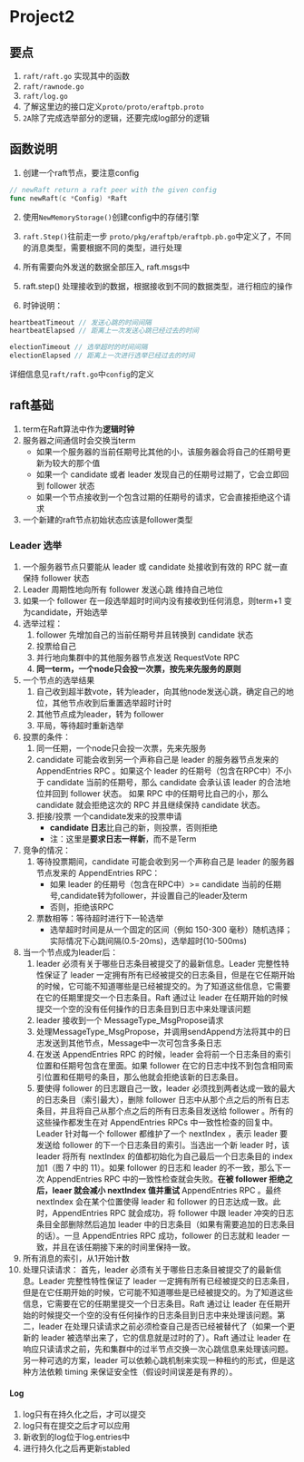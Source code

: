 # Project2

## 要点
1. `raft/raft.go` 实现其中的函数
2. `raft/rawnode.go`
3. `raft/log.go`
4. 了解这里边的接口定义`proto/proto/eraftpb.proto`
5. `2A`除了完成选举部分的逻辑，还要完成log部分的逻辑

## 函数说明
1. 创建一个raft节点，要注意config
```go
// newRaft return a raft peer with the given config
func newRaft(c *Config) *Raft
```

2. 使用`NewMemoryStorage()`创建config中的存储引擎
3. `raft.Step()`往前走一步
    `proto/pkg/eraftpb/eraftpb.pb.go`中定义了，不同的消息类型，需要根据不同的类型，进行处理

4. 所有需要向外发送的数据全部压入, raft.msgs中
5. raft.step() 处理接收到的数据，根据接收到不同的数据类型，进行相应的操作
6. 时钟说明：
```go
heartbeatTimeout // 发送心跳的时间间隔
heartbeatElapsed // 距离上一次发送心跳已经过去的时间

electionTimeout // 选举超时的时间间隔
electionElapsed // 距离上一次进行选举已经过去的时间
```
详细信息见`raft/raft.go`中`config`的定义
## raft基础
1. term在Raft算法中作为**逻辑时钟**
2. 服务器之间通信时会交换当term
   - 如果一个服务器的当前任期号比其他的小，该服务器会将自己的任期号更新为较大的那个值
   - 如果一个 candidate 或者 leader 发现自己的任期号过期了，它会立即回到 follower 状态
   - 如果一个节点接收到一个包含过期的任期号的请求，它会直接拒绝这个请求
3. 一个新建的raft节点初始状态应该是follower类型
### Leader 选举
1. 一个服务器节点只要能从 leader 或 candidate 处接收到有效的 RPC 就一直保持 follower 状态
2. Leader 周期性地向所有 follower 发送心跳 维持自己地位
3. 如果一个 follower 在一段选举超时时间内没有接收到任何消息，则term+1 变为candidate，开始选举
4. 选举过程：
   1. follower 先增加自己的当前任期号并且转换到 candidate 状态
   2. 投票给自己
   3. 并行地向集群中的其他服务器节点发送 RequestVote RPC
   4. **同一term，一个node只会投一次票，按先来先服务的原则**
5. 一个节点的选举结果
   1. 自己收到超半数vote，转为leader，向其他node发送心跳，确定自己的地位，其他节点收到后重置选举超时计时
   2. 其他节点成为leader，转为 follower
   3. 平局，等待超时重新选举
6. 投票的条件：
   1. 同一任期，一个node只会投一次票，先来先服务
   2. candidate 可能会收到另一个声称自己是 leader 的服务器节点发来的 AppendEntries RPC 。如果这个 leader 的任期号（包含在RPC中）不小于 candidate 当前的任期号，那么 candidate 会承认该 leader 的合法地位并回到 follower 状态。 如果 RPC 中的任期号比自己的小，那么 candidate 就会拒绝这次的 RPC 并且继续保持 candidate 状态。
   3. 拒接/投票 一个candidate发来的投票申请
      - **candidate 日志**比自己的新，则投票，否则拒绝
      - 注：这里是**要求日志一样新**，而不是Term
7. 竞争的情况：
   1. 等待投票期间，candidate 可能会收到另一个声称自己是 leader 的服务器节点发来的 AppendEntries RPC：
      - 如果 leader 的任期号（包含在RPC中）>= candidate 当前的任期号,candidate转为follower，并设置自己的leader及term
      - 否则，拒绝该RPC
   2. 票数相等：等待超时进行下一轮选举
      - 选举超时时间是从一个固定的区间（例如 150-300 毫秒）随机选择；实际情况下心跳间隔(0.5-20ms)，选举超时(10-500ms)
8. 当一个节点成为leader后：
   1. leader 必须有关于哪些日志条目被提交了的最新信息。Leader 完整性特性保证了 leader 一定拥有所有已经被提交的日志条目，但是在它任期开始的时候，它可能不知道哪些是已经被提交的。为了知道这些信息，它需要在它的任期里提交一个日志条目。Raft 通过让 leader 在任期开始的时候提交一个空的没有任何操作的日志条目到日志中来处理该问题
   2. leader 接收到一个 MessageType_MsgPropose请求
   3. 处理MessageType_MsgPropose，并调用sendAppend方法将其中的日志发送到其他节点，Message中一次可包含多条日志
   4. 在发送 AppendEntries RPC 的时候，leader 会将前一个日志条目的索引位置和任期号包含在里面。如果 follower 在它的日志中找不到包含相同索引位置和任期号的条目，那么他就会拒绝该新的日志条目。
   5. 要使得 follower 的日志跟自己一致，leader 必须找到两者达成一致的最大的日志条目（索引最大），删除 follower 日志中从那个点之后的所有日志条目，并且将自己从那个点之后的所有日志条目发送给 follower 。所有的这些操作都发生在对 AppendEntries RPCs 中一致性检查的回复中。Leader 针对每一个 follower 都维护了一个 nextIndex ，表示 leader 要发送给 follower 的下一个日志条目的索引。当选出一个新 leader 时，该 leader 将所有 nextIndex 的值都初始化为自己最后一个日志条目的 index 加1（图 7 中的 11）。如果 follower 的日志和 leader 的不一致，那么下一次 AppendEntries RPC 中的一致性检查就会失败。**在被 follower 拒绝之后，leaer 就会减小 nextIndex 值并重试** AppendEntries RPC 。最终 nextIndex 会在某个位置使得 leader 和 follower 的日志达成一致。此时，AppendEntries RPC 就会成功，将 follower 中跟 leader 冲突的日志条目全部删除然后追加 leader 中的日志条目（如果有需要追加的日志条目的话）。一旦 AppendEntries RPC 成功，follower 的日志就和 leader 一致，并且在该任期接下来的时间里保持一致。
9.  所有消息的索引，从1开始计数
10. 处理只读请求：
    首先，leader 必须有关于哪些日志条目被提交了的最新信息。Leader 完整性特性保证了 leader 一定拥有所有已经被提交的日志条目，但是在它任期开始的时候，它可能不知道哪些是已经被提交的。为了知道这些信息，它需要在它的任期里提交一个日志条目。Raft 通过让 leader 在任期开始的时候提交一个空的没有任何操作的日志条目到日志中来处理该问题。第二，leader 在处理只读请求之前必须检查自己是否已经被替代了（如果一个更新的 leader 被选举出来了，它的信息就是过时的了）。Raft 通过让 leader 在响应只读请求之前，先和集群中的过半节点交换一次心跳信息来处理该问题。另一种可选的方案，leader 可以依赖心跳机制来实现一种租约的形式，但是这种方法依赖 timing 来保证安全性（假设时间误差是有界的）。

#### Log
1. log只有在持久化之后，才可以提交
2. log只有在提交之后才可以应用
3. 新收到的log位于log.entries中
4. 进行持久化之后再更新stabled
